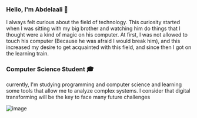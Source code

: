 ### Hello, I'm Abdelaali 👋
I always felt curious about the field of technology. This curiosity started when I was sitting with my big brother and watching him do things that I thought were a kind of magic on his computer.
At first, I was not allowed to touch his computer (Because he was afraid I would break him), and this increased my desire to get acquainted with this field, and since then I got on the learning train.

### Computer Science Student :mortar_board:
currently, I'm studying programming and computer science and learning some tools that allow me to analyze complex systems. I consider that digital transforming will be the key to face many future challenges

![image](https://i.imgur.com/gavxqOX.png)
<!--
**abdlalisalmi/abdlalisalmi** is a ✨ _special_ ✨ repository because its `README.md` (this file) appears on your GitHub profile.

Here are some ideas to get you started:

- 🔭 I’m currently working on ...
- 🌱 I’m currently learning ...
- 👯 I’m looking to collaborate on ...
- 🤔 I’m looking for help with ...
- 💬 Ask me about ...
- 📫 How to reach me: ...
- 😄 Pronouns: ...
- ⚡ Fun fact: ...
-->
